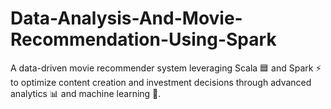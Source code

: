 # Data-Analysis-And-Movie-Recommendation-Using-Spark
A data-driven movie recommender system leveraging Scala 🟦 and Spark ⚡ to optimize content creation and investment decisions through advanced analytics 📊 and machine learning 🤖.
